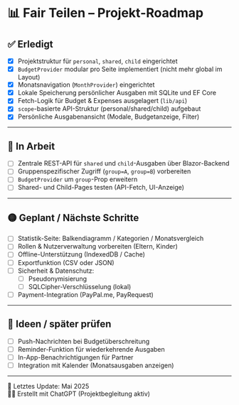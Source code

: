 # 📊 Fair Teilen – Projekt-Roadmap

## ✅ Erledigt
- [x] Projektstruktur für `personal`, `shared`, `child` eingerichtet
- [x] `BudgetProvider` modular pro Seite implementiert (nicht mehr global im Layout)
- [x] Monatsnavigation (`MonthProvider`) eingerichtet
- [x] Lokale Speicherung persönlicher Ausgaben mit SQLite und EF Core
- [x] Fetch-Logik für Budget & Expenses ausgelagert (`lib/api`)
- [x] `scope`-basierte API-Struktur (personal/shared/child) aufgebaut
- [x] Persönliche Ausgabenansicht (Modale, Budgetanzeige, Filter)

---

## 🔄 In Arbeit
- [ ] Zentrale REST-API für `shared` und `child`-Ausgaben über Blazor-Backend
- [ ] Gruppenspezifischer Zugriff (`group=A`, `group=B`) vorbereiten
- [ ] `BudgetProvider` um `group`-Prop erweitern
- [ ] Shared- und Child-Pages testen (API-Fetch, UI-Anzeige)

---

## 🟡 Geplant / Nächste Schritte
- [ ] Statistik-Seite: Balkendiagramm / Kategorien / Monatsvergleich
- [ ] Rollen & Nutzerverwaltung vorbereiten (Eltern, Kinder)
- [ ] Offline-Unterstützung (IndexedDB / Cache)
- [ ] Exportfunktion (CSV oder JSON)
- [ ] Sicherheit & Datenschutz:
    - [ ] Pseudonymisierung
    - [ ] SQLCipher-Verschlüsselung (lokal)
- [ ] Payment-Integration (PayPal.me, PayRequest)

---

## 🧠 Ideen / später prüfen
- [ ] Push-Nachrichten bei Budgetüberschreitung
- [ ] Reminder-Funktion für wiederkehrende Ausgaben
- [ ] In-App-Benachrichtigungen für Partner
- [ ] Integration mit Kalender (Monatsausgaben anzeigen)

---

📅 Letztes Update: Mai 2025  
🧑‍💻 Erstellt mit ChatGPT (Projektbegleitung aktiv)
